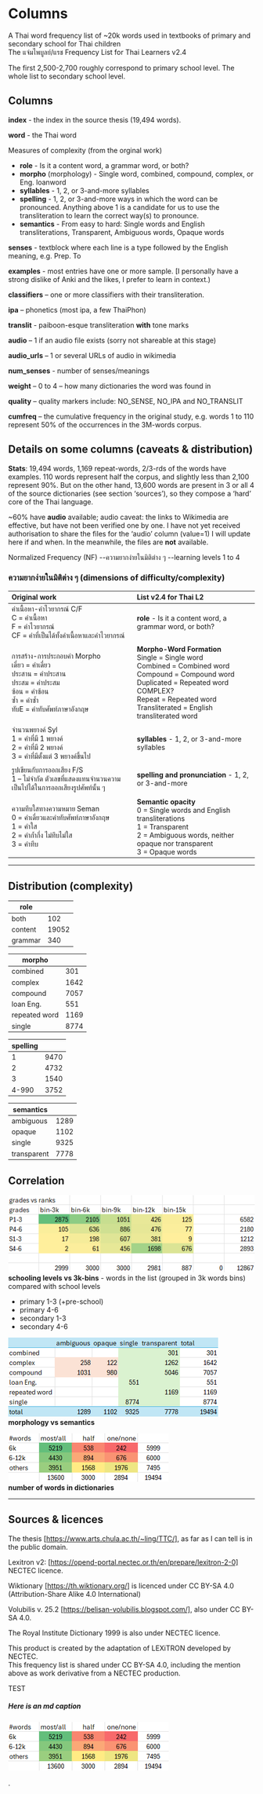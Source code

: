 # Columns

A Thai word frequency list of ~20k words used in textbooks of primary and secondary school for Thai children	
The แจ่มไพบูลย์/แรช Frequency List for Thai Learners v2.4	
	
The first 2,500-2,700 roughly correspond to primary school level. The whole list to secondary school level. 	
	
## Columns	
**index** - the index in the source thesis (19,494 words).

**word** - the Thai word

Measures of complexity (from the orginal work)
- **role** - Is it a content word, a grammar word, or both?
- **morpho** (morphology) - Single word, combined, compound, complex, or Eng. loanword
- **syllables** - 1, 2, or 3-and-more syllables
- **spelling** - 1, 2, or 3-and-more ways in which the word can be pronounced. Anything above 1 is a candidate for us to use the transliteration to learn the correct way(s) to pronounce.
- **semantics** - From easy to hard: Single words and English transliterations, Transparent, Ambiguous words, Opaque words

**senses** - textblock where each line is a type followed by the English meaning, e.g. Prep. To

**examples** - most entries have one or more sample. [I personally have a strong dislike of Anki and the likes, I prefer to learn in context.)

**classifiers** – one or more classifiers with their transliteration.

**ipa** – phonetics (most ipa, a few ThaiPhon)

**translit** - paiboon-esque transliteration **with** tone marks

**audio** – 1 if an audio file exists (sorry not shareable at this stage)

**audio_urls** –  1 or several URLs of audio in wikimedia

**num_senses** - number of senses/meanings

**weight** – 0 to 4 – how many dictionaries the word was found in

**quality** – quality markers include: NO_SENSE, NO_IPA and NO_TRANSLIT

**cumfreq** – the cumulative frequency in the original study, e.g. words 1 to 110 represent 50% of the occurrences in the 3M-words corpus.

## Details on some columns (caveats & distribution)
**Stats**: 19,494 words, 1,169 repeat-words, 2/3-rds of the words have examples. 
110 words represent half the corpus, and slightly less than 2,100 represent 90%. But on the other hand, 13,600 words are present in 3 or all 4 of the source dictionaries (see section ‘sources’), so they compose a ‘hard’ core of the Thai language. 

~60% have **audio** available; audio caveat: the links to Wikimedia are effective, but have not been verified one by one. I have not yet received authorisation to share the files for the ‘audio’ column (value=1)  I will update here if and when. In the meanwhile, the files are **not** available.

Normalized Frequency (NF) --ความยากง่ายในมิติต่าง ๆ --learning levels 1 to 4

### ความยากง่ายในมิติต่าง ๆ (dimensions of difficulty/complexity)
| Original work | List v2.4 for Thai L2 |
|:---|:---|
| คำเนื้อหา-คำไวยากรณ์ C/F<br/>C = คำเนื้อหา<br/>F = คำไวยากรณ์<br/>CF = คำที่เป็นได้ทั้งคำเนื้อหาและคำไวยากรณ์ | **role** - Is it a content word, a grammar word, or both? |
|  |  |
| การสร้าง-การประกอบคำ Morpho<br/>เดี่ยว = คำเดี่ยว<br/>ประสาน = คำประสาน<br/>ประสม = คำประสม<br/>ซ้อน = คำซ้อน<br/>ซ้ำ = คำซ้ำ<br/>ทับE = คำทับศัพท์ภาษาอังกฤษ | **Morpho-Word Formation**<br/>Single = Single word<br/>Combined = Combined word<br/>Compound = Compound word<br/>Duplicated = Repeated word COMPLEX?<br/>Repeat = Repeated word<br/>Transliterated = English transliterated word |
|  |  |
| จำนวนพยางค์ Syl<br/>1 = คำที่มี 1 พยางค์<br/>2 = คำที่มี 2 พยางค์<br/>3 = คำที่มีตั้งแต่ 3 พยางค์ขึ้นไป | **syllables** - 1, 2, or 3-and-more syllables |
|  |  |
| รูปเขียนกับการออกเสียง F/S<br/>1 – ไม่จำกัด ตัวเลขที่แสดงแทนจำนวนความเป็นไปได้ในการออกเสียงรูปศัพท์นั้น ๆ | **spelling and pronunciation** - 1, 2, or 3-and-more |
|  |  |
| ความทึบใสทางความหมาย Seman<br/>0 = คำเดี่ยวและคำทับศัพท์ภาษาอังกฤษ<br/>1 = คำใส<br/>2 = คำก้ำกึ่ง ไม่ทึบไม่ใส<br/>3 = คำทึบ | **Semantic opacity**<br/>0 = Single words and English transliterations<br/>1 = Transparent<br/>2 = Ambiguous words, neither opaque nor transparent<br/>3 = Opaque words |

* * *
## Distribution (complexity)
| role          |       |
| ------------- | ----- |
| both          | 102   |
| content       | 19052 |
| grammar       | 340   |

| morpho        |       |
| ------------- | ----- |
| combined      | 301   |
| complex       | 1642  |
| compound      | 7057  |
| loan Eng.     | 551   |
| repeated word | 1169  |
| single        | 8774  |

| spelling      |       |
| ------------- | ----- |
| 1             | 9470  |
| 2             | 4732  |
| 3             | 1540  |
| 4-990         | 3752  |

| semantics     |       |
| ------------- | ----- |
| ambiguous     | 1289  |
| opaque        | 1102  |
| single        | 9325  |
| transparent   | 7778  |

## Correlation
<picture>  <img src="assets/grades vs ranks.png" alt="grades vs ranks" /></picture>\
**schooling levels vs 3k-bins** - words in the list (grouped in 3k words bins) compared with school levels
- primary 1-3 (+pre-school)
- primary 4-6
- secondary 1-3
- secondary 4-6

<picture>  <img src="assets/morphology vs semantics.png" alt="morphology vs semantics" /></picture>\
**morphology vs semantics**

<picture>  <img src="assets/number of words in dictionaries.png" alt="number of words in dictionaries" /></picture>\
**number of words in dictionaries**


* * *
## Sources & licences	
	
The thesis [https://www.arts.chula.ac.th/~ling/TTC/], as far as I can tell is in the public domain.	

Lexitron v2: [https://opend-portal.nectec.or.th/en/prepare/lexitron-2-0] NECTEC licence.	

Wiktionary [https://th.wiktionary.org/] is licenced under CC BY-SA 4.0 (Attribution-Share Alike 4.0 International)	

Volubilis v. 25.2 [https://belisan-volubilis.blogspot.com/], also under CC BY-SA 4.0.	

The Royal Institute Dictionary 1999 is also under NECTEC licence.	
	
This product is created by the adaptation of LEXiTRON developed by NECTEC.	
This frequency list is shared under CC BY-SA 4.0, including the mention above as work derivative from a NECTEC production.	



TEST


##### Here is an md caption
  <img
    src="assets/number of words in dictionaries.png"
    alt="Test, not part of article" />


.
